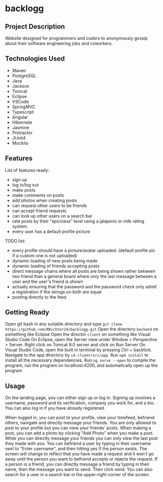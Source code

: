 # backlogg

## Project Description

Website designed for programmers and coders to anonymously gossip about their software engineering jobs and coworkers.

## Technologies Used

* Maven
* PostgreSQL
* Java
* Jackson
* Tomcat
* Eclipse
* VSCode
* SpringMVC
* Typescript
* Angular
* Hibernate
* Jasmine
* Protractor
* JUnit4
* Mockito

## Features

List of features ready:
* sign up
* log in/log out
* make posts
* make comments on posts
* add photos when creating posts
* can request other users to be friends
* can accept friend requests
* can look up other users on a search bar
* rate posts by their “spiciness” level using a jalapeno or milk rating system.
* every user has a default profile picture

TODO list:
* every profile should have a picture/avatar uploaded. (default profile pic if a custom one is not uploaded)
* dynamic loading of new posts being made
* dynamic loading of friends accepting posts
* direct message chains where all posts are being shown rather between two friend than a general board where only the last message between a user and the user's friend is shown
* actually ensuring that the password and the password check only admit a registration if the strings on both are equal
* posting directly to the feed

## Getting Ready

Open git bash in any suitable directory and type `git clone https://github.com/RRichter24/backlogg.git`
Open the directory `backend` on something like Eclipse
Open the director `client` on something like Visual Studio Code
On Eclipse, 
  open the Server view under Window > Perspective > Server. 
  Right click on Tomcat 9.0 server and click on Run Server
On Visual Studio Code, open the built in terminal by pressing Ctrl + backtick.
  Navigate to the app directory by `cd client/src/app`.
  Run `npm install` to install all the necessary dependencies.
  Run `ng serve --open` to compile the program, run the program on localhost:4200, and automatically open up the program
  
## Usage

On the landing page, you can either sign up or log in.
Signing up involves a username, password and its verification, company you work for, and a bio.
You can also log in if you have already registered.

When logged in, you can post to your profile, view your timefeed, befriend others, navigate and directly message your friends.
You are only allowed to post to your profile but you can view your friends' posts. When making a post, you can add a photo by clicking "Add Photo" when you make a post.
While you can directly message your friends you can only view the last post they made with you.
You can befriend a user by typing in their username next to "Enter username", and then hitting yes if the person exists. The screen will change to reflect that you have made a request and it won't go away until the person you want to befriend accepts or rejects the request.
If a person is a friend, you can directly message a friend by typing in their name, then the message you want to send. Then click send.
You can also search for a user in a search bar in the upper-right corner of the screen
